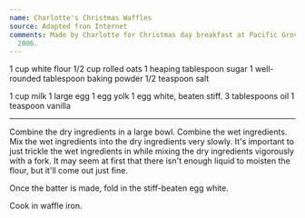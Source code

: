 ```yaml
---
name: Charlotte's Christmas Waffles
source: Adapted fron Internet
comments: Made by Charlotte for Christmas day breakfast at Pacific Grove in December
  2006.
---
```


1 cup white flour
1/2 cup rolled oats
1 heaping tablespoon sugar
1 well-rounded tablespoon baking powder
1/2 teaspoon salt

1 cup milk
1 large egg
1 egg yolk
1 egg white, beaten stiff.
3 tablespoons oil
1 teaspoon vanilla

---

Combine the dry ingredients in a large bowl. Combine the wet ingredients. Mix the wet ingredients into the dry ingredients very slowly. It's important to just trickle the wet ingredients in while mixing the dry ingredients vigorously with a fork. It may seem at first that there isn't enough liquid to moisten the flour, but it'll come out just fine.

Once the batter is made, fold in the stiff-beaten egg white.

Cook in waffle iron.

